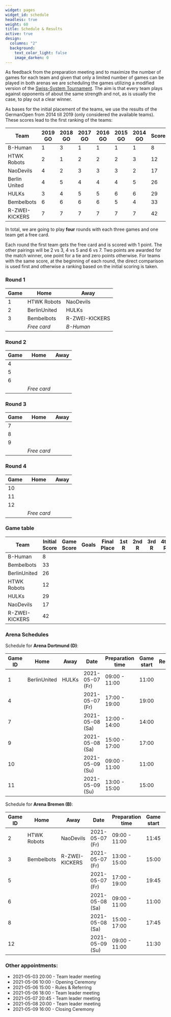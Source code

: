 ```yaml
---
widget: pages
widget_id: schedule
headless: true
weight: 60
title: Schedule & Results
active: true
design:
  columns: "2"
  background:
    text_color_light: false
    image_darken: 0
---
```

As feedback from the preparation meeting and to maximize the number of games for each team and given that only a limited number of games can be played in both arenas we are scheduling the games utilizing a modified version of the [Swiss-System Tournament](https://en.wikipedia.org/wiki/Swiss-system_tournament). The aim is that every team plays against opponents of about the same strength and not, as is usually the case, to play out a clear winner.

As bases for the initial placement of the teams, we use the results of the GermanOpen from 2014 till 2019 (only considered the available teams). These scores lead to the first ranking of the teams:

| Team           | 2019 GO | 2018 GO | 2017 GO | 2016 GO | 2015 GO | 2014 GO | Score |
| -------------- | ------- | ------- | ------- | ------- | ------- | ------- | ----- |
| B-Human        | 1       | 3       | 1       | 1       | 1       | 1       | 8     |
| HTWK Robots    | 2       | 1       | 2       | 2       | 2       | 3       | 12    |
| NaoDevils      | 4       | 2       | 3       | 3       | 3       | 2       | 17    |
| Berlin United  | 4       | 5       | 4       | 4       | 4       | 5       | 26    |
| HULKs          | 3       | 4       | 5       | 5       | 6       | 6       | 29    |
| Bembelbots     | 6       | 6       | 6       | 6       | 5       | 4       | 33    |
| R-ZWEI-KICKERS | 7       | 7       | 7       | 7       | 7       | 7       | 42    |

In total, we are going to play **four** rounds with each three games and one team get a free card. 

Each round the first team gets the free card and is scored with 1 point. The other pairings will be 2 vs 3, 4 vs 5 and 6 vs 7. Two points are awarded for the match winner, one point for a tie and zero points otherwise. For teams with the same score, at the beginning of each round, the direct comparison is used first and otherwise a ranking based on the initial scoring is taken. 

### Round 1

| Game | Home         | Away           |
| ---- | ------------ | -------------- |
| 1    | HTWK Robots  | NaoDevils      |
| 2    | BerlinUnited | HULKs          |
| 3    | Bembelbots   | R-ZWEI-KICKERS |
|      | *Free card*  | *B-Human*      |

### Round 2

| Game | Home        | Away |
| ---- | ----------- | ---- |
| 4    |             |      |
| 5    |             |      |
| 6    |             |      |
|      | *Free card* |      |

### Round 3

| Game | Home        | Away |
| ---- | ----------- | ---- |
| 7    |             |      |
| 8    |             |      |
| 9    |             |      |
|      | *Free card* |      |

### Round 4

| Game | Home        | Away |
| ---- | ----------- | ---- |
| 10   |             |      |
| 11   |             |      |
| 12   |             |      |
|      | *Free card* |      |

### Game table

| Team           | Initial Score | Game Score | Goals | Final Place | 1st R | 2nd R | 3rd R | 4th R |
| -------------- | ------------- | ---------- | ----- | ----------- | ----- | ----- | ----- | ----- |
| B-Human        | 8             |            |       |             |       |       |       |       |
| Bembelbots     | 33            |            |       |             |       |       |       |       |
| BerlinUnited   | 26            |            |       |             |       |       |       |       |
| HTWK Robots    | 12            |            |       |             |       |       |       |       |
| HULKs          | 29            |            |       |             |       |       |       |       |
| NaoDevils      | 17            |            |       |             |       |       |       |       |
| R-ZWEI-KICKERS | 42            |            |       |             |       |       |       |       |

### Arena Schedules

Schedule for **Arena Dortmund (D)**:

| Game ID | Home         | Away  | Date            | Preparation time | Game start | Result |
| ------- | ------------ | ----- | --------------- | ---------------- | ---------- | ------ |
| 1       | BerlinUnited | HULKs | 2021-05-07 (Fr) | 09:00 - 11:00    | 11:00      |        |
| 4       |              |       | 2021-05-07 (Fr) | 17:00 - 19:00    | 19:00      |        |
| 7       |              |       | 2021-05-08 (Sa) | 12:00 - 14:00    | 14:00      |        |
| 9       |              |       | 2021-05-08 (Sa) | 15:00 - 17:00    | 17:00      |        |
| 10      |              |       | 2021-05-09 (Su) | 09:00 - 11:00    | 11:00      |        |
| 11      |              |       | 2021-05-09 (Su) | 13:00 - 15:00    | 15:00      |        |

Schedule for **Arena Bremen (B)**:

| Game ID | Home        | Away           | Date            | Preparation time | Game start | Result |
| ------- | ----------- | -------------- | --------------- | ---------------- | ---------- | ------ |
| 2       | HTWK Robots | NaoDevils      | 2021-05-07 (Fr) | 09:00 - 11:00    | 11:45      |        |
| 3       | Bembelbots  | R-ZWEI-KICKERS | 2021-05-07 (Fr) | 13:00 - 15:00    | 15:00      |        |
| 5       |             |                | 2021-05-07 (Fr) | 17:00 - 19:00    | 19:45      |        |
| 6       |             |                | 2021-05-08 (Sa) | 09:00 - 11:00    | 11:00      |        |
| 8       |             |                | 2021-05-08 (Sa) | 15:00 - 17:00    | 17:45      |        |
| 12      |             |                | 2021-05-09 (Su) | 09:00 - 11:00    | 11:30      |        |

### Other appointments:

* 2021-05-03 20:00 - Team leader meeting
* 2021-05-06 10:00 - Opening Ceremony
* 2021-05-06 15:00 - Rules & Referring
* 2021-05-06 18:00 - Team leader meeting
* 2021-05-07 20:45 - Team leader meeting
* 2021-05-08 20:00 - Team leader meeting
* 2021-05-09 16:00 - Closing Ceremony